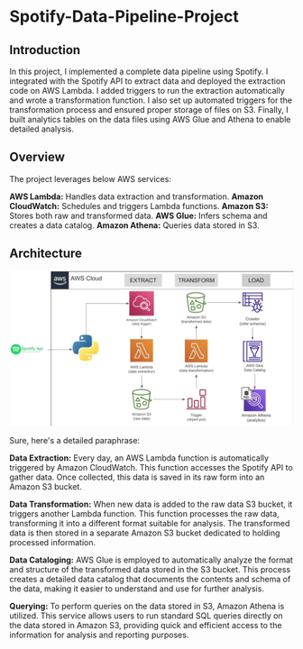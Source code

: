 # Spotify-Data-Pipeline-Project

## Introduction
In this project, I implemented a complete data pipeline using Spotify. I integrated with the Spotify API to extract data and deployed the extraction code on AWS Lambda. I added triggers to run the extraction automatically and wrote a transformation function. I also set up automated triggers for the transformation process and ensured proper storage of files on S3. Finally, I built analytics tables on the data files using AWS Glue and Athena to enable detailed analysis.

## Overview
The project leverages below AWS services:

**AWS Lambda:** Handles data extraction and transformation.
**Amazon CloudWatch:** Schedules and triggers Lambda functions.
**Amazon S3:** Stores both raw and transformed data.
**AWS Glue:** Infers schema and creates a data catalog.
**Amazon Athena:** Queries data stored in S3.

## Architecture

![Data Flow Diagram](https://github.com/jayanthgundagoni/Spotify-Data-Pipeline-Project/blob/main/Spotify_DFD.jpg)

Sure, here's a detailed paraphrase:

**Data Extraction:** Every day, an AWS Lambda function is automatically triggered by Amazon CloudWatch. This function accesses the Spotify API to gather data. Once collected, this data is saved in its raw form into an Amazon S3 bucket.

**Data Transformation:** When new data is added to the raw data S3 bucket, it triggers another Lambda function. This function processes the raw data, transforming it into a different format suitable for analysis. The transformed data is then stored in a separate Amazon S3 bucket dedicated to holding processed information.

**Data Cataloging:** AWS Glue is employed to automatically analyze the format and structure of the transformed data stored in the S3 bucket. This process creates a detailed data catalog that documents the contents and schema of the data, making it easier to understand and use for further analysis.

**Querying:** To perform queries on the data stored in S3, Amazon Athena is utilized. This service allows users to run standard SQL queries directly on the data stored in Amazon S3, providing quick and efficient access to the information for analysis and reporting purposes.
